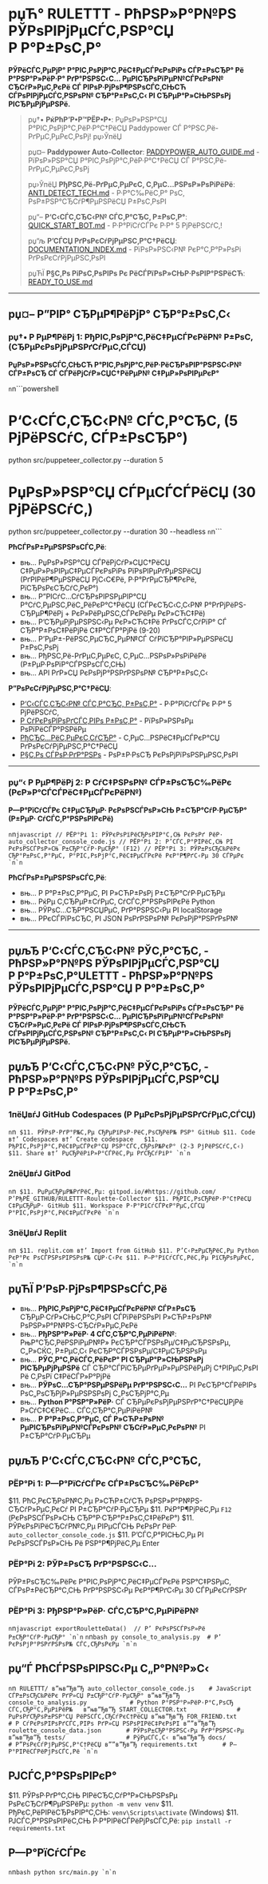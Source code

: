﻿# рџЋ° RULETTT - РћРЅР»Р°Р№РЅ РЎРѕРІРјРµСЃС‚РЅР°СЏ Р Р°Р±РѕС‚Р°

**РЎРёСЃС‚РµРјР° Р°РІС‚РѕРјР°С‚РёС‡РµСЃРєРѕРіРѕ СЃР±РѕСЂР° Рё Р°РЅР°Р»РёР·Р° РґР°РЅРЅС‹С… РµРІСЂРѕРїРµР№СЃРєРѕР№ СЂСѓР»РµС‚РєРё СЃ РІРѕР·РјРѕР¶РЅРѕСЃС‚СЊСЋ СЃРѕРІРјРµСЃС‚РЅРѕР№ СЂР°Р±РѕС‚С‹ РІ СЂРµР°Р»СЊРЅРѕРј РІСЂРµРјРµРЅРё.**

> рџ†• **РќРћР’Р•Р™РЁР•Р•**: РџРѕР»РЅР°СЏ Р°РІС‚РѕРјР°С‚РёР·Р°С†РёСЏ Paddypower СЃ Р°РЅС‚Рё-РґРµС‚РµРєС‚РѕРј! рџ›ЎпёЏ
> 
> рџ¤– **Paddypower Auto-Collector**: [PADDYPOWER_AUTO_GUIDE.md](docs/PADDYPOWER_AUTO_GUIDE.md) - РїРѕР»РЅР°СЏ Р°РІС‚РѕРјР°С‚РёР·Р°С†РёСЏ СЃ Р°РЅС‚Рё-РґРµС‚РµРєС‚РѕРј
> 
> рџ›ЎпёЏ **РђРЅС‚Рё-РґРµС‚РµРєС‚ С‚РµС…РЅРѕР»РѕРіРёРё**: [ANTI_DETECT_TECH.md](docs/ANTI_DETECT_TECH.md) - Р·Р°С‰РёС‚Р° РѕС‚ РѕР±РЅР°СЂСѓР¶РµРЅРёСЏ Р±РѕС‚РѕРІ
> 
> рџ“– **Р‘С‹СЃС‚СЂС‹Р№ СЃС‚Р°СЂС‚ Р±РѕС‚Р°**: [QUICK_START_BOT.md](QUICK_START_BOT.md) - Р·Р°РїСѓСЃРє Р·Р° 5 РјРёРЅСѓС‚!
> 
> рџ“љ **Р’СЃСЏ РґРѕРєСѓРјРµРЅС‚Р°С†РёСЏ**: [DOCUMENTATION_INDEX.md](DOCUMENTATION_INDEX.md) - РїРѕР»РЅС‹Р№ РєР°С‚Р°Р»РѕРі РґРѕРєСѓРјРµРЅС‚РѕРІ
> 
> рџЋЇ **Р§С‚Рѕ РіРѕС‚РѕРІРѕ Рє РёСЃРїРѕР»СЊР·РѕРІР°РЅРёСЋ**: [READY_TO_USE.md](READY_TO_USE.md)

---

## рџ¤– Р”РІР° СЂРµР¶РёРјР° СЂР°Р±РѕС‚С‹

### рџ†• Р РµР¶РёРј 1: РђРІС‚РѕРјР°С‚РёС‡РµСЃРєРёР№ Р±РѕС‚ (СЂРµРєРѕРјРµРЅРґСѓРµС‚СЃСЏ)

**РџРѕР»РЅРѕСЃС‚СЊСЋ Р°РІС‚РѕРјР°С‚РёР·РёСЂРѕРІР°РЅРЅС‹Р№ СЃР±РѕСЂ СЃ СЃРёРјСѓР»СЏС†РёРµР№ С‡РµР»РѕРІРµРєР°**
`n`n```powershell
# Р‘С‹СЃС‚СЂС‹Р№ СЃС‚Р°СЂС‚ (5 РјРёРЅСѓС‚ СЃР±РѕСЂР°)
python src/puppeteer_collector.py --duration 5

# РџРѕР»РЅР°СЏ СЃРµСЃСЃРёСЏ (30 РјРёРЅСѓС‚)
python src/puppeteer_collector.py --duration 30 --headless`n`n```

**РћСЃРѕР±РµРЅРЅРѕСЃС‚Рё**:
- вњ… РџРѕР»РЅР°СЏ СЃРёРјСѓР»СЏС†РёСЏ С‡РµР»РѕРІРµС‡РµСЃРєРѕРіРѕ РїРѕРІРµРґРµРЅРёСЏ (РґРІРёР¶РµРЅРёСЏ РјС‹С€Рё, Р·Р°РґРµСЂР¶РєРё, РїСЂРѕРєСЂСѓС‚РєР°)
- вњ… Р”РІСѓС…СѓСЂРѕРІРЅРµРІР°СЏ Р°СѓС‚РµРЅС‚РёС„РёРєР°С†РёСЏ (СЃРєСЂС‹С‚С‹Р№ Р°РґРјРёРЅ-СЂРµР¶РёРј + РєР»РёРµРЅС‚СЃРєРёРµ РєР»СЋС‡Рё)
- вњ… Р’СЂРµРјРµРЅРЅС‹Рµ РєР»СЋС‡Рё РґРѕСЃС‚СѓРїР° СЃ СЂР°Р±РѕС‡РёРјРё С‡Р°СЃР°РјРё (9-20)
- вњ… Р’РµР±-РёРЅС‚РµСЂС„РµР№СЃ СѓРїСЂР°РІР»РµРЅРёСЏ Р±РѕС‚РѕРј
- вњ… РђРЅС‚Рё-РґРµС‚РµРєС‚ С‚РµС…РЅРѕР»РѕРіРёРё (Р±РµР·РѕРїР°СЃРЅРѕСЃС‚СЊ)
- вњ… API РґР»СЏ РєРѕРјР°РЅРґРЅРѕР№ СЂР°Р±РѕС‚С‹

**Р”РѕРєСѓРјРµРЅС‚Р°С†РёСЏ**:
- [Р‘С‹СЃС‚СЂС‹Р№ СЃС‚Р°СЂС‚ Р±РѕС‚Р°](QUICK_START_BOT.md) - Р·Р°РїСѓСЃРє Р·Р° 5 РјРёРЅСѓС‚
- [Р СѓРєРѕРІРѕРґСЃС‚РІРѕ Р±РѕС‚Р°](README_BOT.md) - РїРѕР»РЅРѕРµ РѕРїРёСЃР°РЅРёРµ
- [РђСЂС…РёС‚РµРєС‚СѓСЂР°](BOT_ARCHITECTURE.md) - С‚РµС…РЅРёС‡РµСЃРєР°СЏ РґРѕРєСѓРјРµРЅС‚Р°С†РёСЏ
- [Р§С‚Рѕ СЃРѕР·РґР°РЅРѕ](IMPLEMENTATION_SUMMARY.md) - РѕР±Р·РѕСЂ РєРѕРјРїРѕРЅРµРЅС‚РѕРІ

---

### рџ“‹ Р РµР¶РёРј 2: Р СѓС‡РЅРѕР№ СЃР±РѕСЂС‰РёРє (РєР»Р°СЃСЃРёС‡РµСЃРєРёР№)

**Р—Р°РїСѓСЃРє С‡РµСЂРµР· РєРѕРЅСЃРѕР»СЊ Р±СЂР°СѓР·РµСЂР° (Р±РµР· СѓСЃС‚Р°РЅРѕРІРєРё)**
`n`n```javascript
// РЁР°Рі 1: РЎРєРѕРїРёСЂРѕРІР°С‚СЊ РєРѕРґ РёР· auto_collector_console_code.js
// РЁР°Рі 2: Р’СЃС‚Р°РІРёС‚СЊ РІ РєРѕРЅСЃРѕР»СЊ Р±СЂР°СѓР·РµСЂР° (F12)
// РЁР°Рі 3: РЎР±РѕСЂС‰РёРє СЂР°Р±РѕС‚Р°РµС‚ Р°РІС‚РѕРјР°С‚РёС‡РµСЃРєРё РєР°Р¶РґС‹Рµ 30 СЃРµРє`n`n```

**РћСЃРѕР±РµРЅРЅРѕСЃС‚Рё**:
- вњ… Р Р°Р±РѕС‚Р°РµС‚ РІ Р»СЋР±РѕРј Р±СЂР°СѓР·РµСЂРµ
- вњ… РќРµ С‚СЂРµР±СѓРµС‚ СѓСЃС‚Р°РЅРѕРІРєРё Python
- вњ… РЎРѕС…СЂР°РЅСЏРµС‚ РґР°РЅРЅС‹Рµ РІ localStorage
- вњ… Р­РєСЃРїРѕСЂС‚ РІ JSON РѕРґРЅРѕР№ РєРѕРјР°РЅРґРѕР№

---

## рџљЂ Р‘С‹СЃС‚СЂС‹Р№ РЎС‚Р°СЂС‚ - РћРЅР»Р°Р№РЅ РЎРѕРІРјРµСЃС‚РЅР°СЏ Р Р°Р±РѕС‚Р°ULETTT - РћРЅР»Р°Р№РЅ РЎРѕРІРјРµСЃС‚РЅР°СЏ Р Р°Р±РѕС‚Р°

**РЎРёСЃС‚РµРјР° Р°РІС‚РѕРјР°С‚РёС‡РµСЃРєРѕРіРѕ СЃР±РѕСЂР° Рё Р°РЅР°Р»РёР·Р° РґР°РЅРЅС‹С… РµРІСЂРѕРїРµР№СЃРєРѕР№ СЂСѓР»РµС‚РєРё СЃ РІРѕР·РјРѕР¶РЅРѕСЃС‚СЊСЋ СЃРѕРІРјРµСЃС‚РЅРѕР№ СЂР°Р±РѕС‚С‹ РІ СЂРµР°Р»СЊРЅРѕРј РІСЂРµРјРµРЅРё.**

## рџљЂ Р‘С‹СЃС‚СЂС‹Р№ РЎС‚Р°СЂС‚ - РћРЅР»Р°Р№РЅ РЎРѕРІРјРµСЃС‚РЅР°СЏ Р Р°Р±РѕС‚Р°

### 1пёЏвѓЈ GitHub Codespaces (Р РµРєРѕРјРµРЅРґСѓРµС‚СЃСЏ)`n`n```$11. РЎРѕР·РґР°Р№С‚Рµ СЂРµРїРѕР·РёС‚РѕСЂРёР№ РЅР° GitHub$11. Code в†’ Codespaces в†’ Create codespace  $11. РђРІС‚РѕРјР°С‚РёС‡РµСЃРєР°СЏ РЅР°СЃС‚СЂРѕР№РєР° (2-3 РјРёРЅСѓС‚С‹)$11. Share в†’ РџСЂРёРіР»Р°СЃРёС‚Рµ РґСЂСѓРіР°`n`n```

### 2пёЏвѓЈ GitPod`n`n```$11. РџРµСЂРµР№РґРёС‚Рµ: gitpod.io/#https://github.com/Р’РђРЁ_GITHUB/RULETTT-Roulette-Collector$11. РђРІС‚РѕСЂРёР·Р°С†РёСЏ С‡РµСЂРµР· GitHub$11. Workspace Р·Р°РїСѓСЃРєР°РµС‚СЃСЏ Р°РІС‚РѕРјР°С‚РёС‡РµСЃРєРё`n`n```

### 3пёЏвѓЈ Replit  `n`n```$11. replit.com в†’ Import from GitHub$11. Р’С‹Р±РµСЂРёС‚Рµ Python РєР°Рє РѕСЃРЅРѕРІРЅРѕР№ СЏР·С‹Рє$11. Р—Р°РїСѓСЃС‚РёС‚Рµ РїСЂРѕРµРєС‚`n`n```

## рџЋЇ Р’РѕР·РјРѕР¶РЅРѕСЃС‚Рё

- вњ… **РђРІС‚РѕРјР°С‚РёС‡РµСЃРєРёР№ СЃР±РѕСЂ** СЂРµР·СѓР»СЊС‚Р°С‚РѕРІ СЃРїРёРЅРѕРІ Р»СЋР±РѕР№ РѕРЅР»Р°Р№РЅ-СЂСѓР»РµС‚РєРё
- вњ… **РђРЅР°Р»РёР· 4 СЃС‚СЂР°С‚РµРіРёР№**: РњР°СЂС‚РёРЅРіРµР№Р» РєСЂР°СЃРЅРѕРµ/С‡РµСЂРЅРѕРµ, С„Р»СЌС‚ Р±РµС‚С‹ РєСЂР°СЃРЅРѕРµ/С‡РµСЂРЅРѕРµ  
- вњ… **РЎС‚Р°С‚РёСЃС‚РёРєР° РІ СЂРµР°Р»СЊРЅРѕРј РІСЂРµРјРµРЅРё** СЃ СЂР°СЃРїСЂРµРґРµР»РµРЅРёРµРј С†РІРµС‚РѕРІ Рё С‚РѕРї С‡РёСЃР»Р°РјРё
- вњ… **РЎРѕС…СЂР°РЅРµРЅРёРµ РґР°РЅРЅС‹С…** РІ РєСЂР°СЃРёРІРѕ РѕС„РѕСЂРјР»РµРЅРЅРѕРј С„РѕСЂРјР°С‚Рµ
- вњ… **Python Р°РЅР°Р»РёР·** СЃ СЂРµРєРѕРјРµРЅРґР°С†РёСЏРјРё Р»СѓС‡С€РёС… СЃС‚СЂР°С‚РµРіРёР№
- вњ… **Р Р°Р±РѕС‚Р°РµС‚ СЃ Р»СЋР±РѕР№ РµРІСЂРѕРїРµР№СЃРєРѕР№ СЂСѓР»РµС‚РєРѕР№** РІ Р±СЂР°СѓР·РµСЂРµ

## рџљЂ Р‘С‹СЃС‚СЂС‹Р№ СЃС‚Р°СЂС‚

### РЁР°Рі 1: Р—Р°РїСѓСЃРє СЃР±РѕСЂС‰РёРєР°$11. РћС‚РєСЂРѕР№С‚Рµ Р»СЋР±СѓСЋ РѕРЅР»Р°Р№РЅ-СЂСѓР»РµС‚РєСѓ РІ Р±СЂР°СѓР·РµСЂРµ$11. РќР°Р¶РјРёС‚Рµ `F12` (РєРѕРЅСЃРѕР»СЊ СЂР°Р·СЂР°Р±РѕС‚С‡РёРєР°)$11. РЎРєРѕРїРёСЂСѓР№С‚Рµ РІРµСЃСЊ РєРѕРґ РёР· `auto_collector_console_code.js`$11. Р’СЃС‚Р°РІСЊС‚Рµ РІ РєРѕРЅСЃРѕР»СЊ Рё РЅР°Р¶РјРёС‚Рµ Enter

### РЁР°Рі 2: РЎР±РѕСЂ РґР°РЅРЅС‹С…  
РЎР±РѕСЂС‰РёРє Р°РІС‚РѕРјР°С‚РёС‡РµСЃРєРё РЅР°С‡РЅРµС‚ СЃРѕР±РёСЂР°С‚СЊ РґР°РЅРЅС‹Рµ РєР°Р¶РґС‹Рµ 30 СЃРµРєСѓРЅРґ

### РЁР°Рі 3: РђРЅР°Р»РёР· СЃС‚СЂР°С‚РµРіРёР№`n`n```javascript
exportRouletteData()  // Р’ РєРѕРЅСЃРѕР»Рё Р±СЂР°СѓР·РµСЂР°`n`n````n`n```bash
py console_to_analysis.py  # Р’ РєРѕРјР°РЅРґРЅРѕР№ СЃС‚СЂРѕРєРµ`n`n```

## рџ“Ѓ РћСЃРЅРѕРІРЅС‹Рµ С„Р°Р№Р»С‹`n`n```
RULETTT/
в”њв”Ђв”Ђ auto_collector_console_code.js    # JavaScript СЃР±РѕСЂС‰РёРє РґР»СЏ Р±СЂР°СѓР·РµСЂР°
в”њв”Ђв”Ђ console_to_analysis.py            # Python Р°РЅР°Р»РёР·Р°С‚РѕСЂ СЃС‚СЂР°С‚РµРіРёР№  
в”њв”Ђв”Ђ START_COLLECTOR.txt              # РџРѕРґСЂРѕР±РЅР°СЏ РёРЅСЃС‚СЂСѓРєС†РёСЏ
в”њв”Ђв”Ђ FOR_FRIEND.txt                   # Р СѓРєРѕРІРѕРґСЃС‚РІРѕ РґР»СЏ РЅРѕРІРёС‡РєРѕРІ
в””в”Ђв”Ђ roulette_console_data.json       # РЎРѕР±СЂР°РЅРЅС‹Рµ РґР°РЅРЅС‹Рµ
в”њв”Ђв”Ђ tests/                 # РўРµСЃС‚С‹
в”њв”Ђв”Ђ docs/                  # Р”РѕРєСѓРјРµРЅС‚Р°С†РёСЏ
в””в”Ђв”Ђ requirements.txt       # Р—Р°РІРёСЃРёРјРѕСЃС‚Рё`n`n```

## РЈСЃС‚Р°РЅРѕРІРєР°$11. РЎРѕР·РґР°С‚СЊ РІРёСЂС‚СѓР°Р»СЊРЅРѕРµ РѕРєСЂСѓР¶РµРЅРёРµ: `python -m venv venv`$11. РђРєС‚РёРІРёСЂРѕРІР°С‚СЊ: `venv\Scripts\activate` (Windows)$11. РЈСЃС‚Р°РЅРѕРІРёС‚СЊ Р·Р°РІРёСЃРёРјРѕСЃС‚Рё: `pip install -r requirements.txt`

## Р—Р°РїСѓСЃРє`n`n```bash
python src/main.py`n`n```
